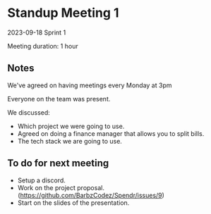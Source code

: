 # Standup Meeting 1

2023-09-18
Sprint 1

Meeting duration: 1 hour

## Notes

We've agreed on having meetings every Monday at 3pm

Everyone on the team was present.

We discussed:

- Which project we were going to use.
- Agreed on doing a finance manager that allows you to split bills.
- The tech stack we are going to use.

## To do for next meeting

- Setup a discord.
- Work on the project proposal. (https://github.com/BarbzCodez/Spendr/issues/9)
- Start on the slides of the presentation.
